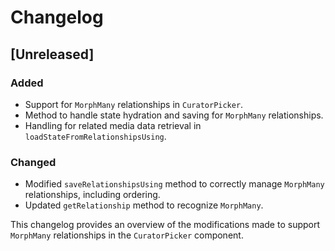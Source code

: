 # Changelog

## [Unreleased]

### Added

- Support for `MorphMany` relationships in `CuratorPicker`.
- Method to handle state hydration and saving for `MorphMany` relationships.
- Handling for related media data retrieval in `loadStateFromRelationshipsUsing`.

### Changed

- Modified `saveRelationshipsUsing` method to correctly manage `MorphMany` relationships, including ordering.
- Updated `getRelationship` method to recognize `MorphMany`.

This changelog provides an overview of the modifications made to support `MorphMany` relationships in the `CuratorPicker` component.
